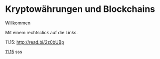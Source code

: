 # Kryptowährungen und Blockchains

Willkommen 

Mit einem rechtsclick auf die Links. 

11.15: http://read.bi/2z0bUBp

<a href="read.bi/2z0bUBp" target="blank">11.15</a>
sss



